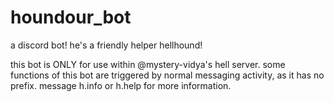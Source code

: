 # houndour_bot
a discord bot! he's a friendly helper hellhound!

this bot is ONLY for use within @mystery-vidya's hell server. some functions of this bot are triggered by normal messaging
activity, as it has no prefix. message h.info or h.help for more information. 

